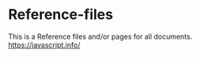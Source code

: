 # Reference-files
This is a Reference files and/or pages for all documents.
https://javascript.info/
